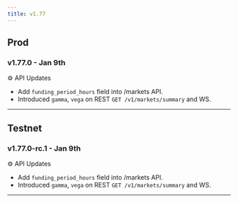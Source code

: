```yaml
---
title: v1.77
---
```


## Prod
### v1.77.0 - Jan 9th

⚙️ API Updates
* Add `funding_period_hours` field into /markets API.
* Introduced `gamma`, `vega` on REST `GET /v1/markets/summary` and WS.

---

## Testnet
### v1.77.0-rc.1 - Jan 9th

⚙️ API Updates
* Add `funding_period_hours` field into /markets API.
* Introduced `gamma`, `vega` on REST `GET /v1/markets/summary` and WS.
---
